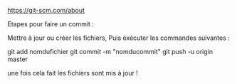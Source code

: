 https://git-scm.com/about

Etapes pour faire un commit :

Mettre à jour ou créer les fichiers,
Puis éxécuter les commandes suivantes :

git add nomdufichier
git commit -m "nomducommit"
git push -u origin master

une fois cela fait les fichiers sont mis à jour !

